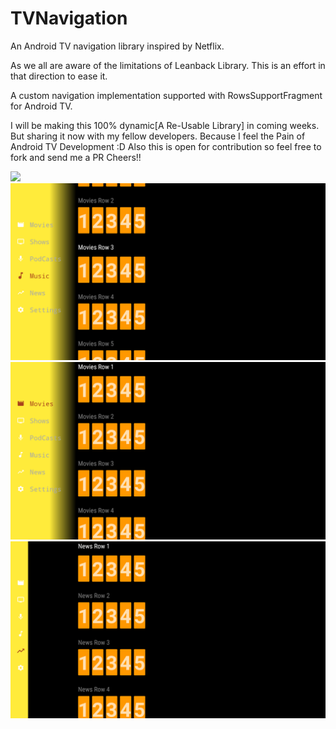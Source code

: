 # TVNavigation
An Android TV navigation library inspired by Netflix.

As we all are aware of the limitations of Leanback Library. This is an effort in that direction to ease it.

A custom navigation implementation supported with RowsSupportFragment for Android TV.

I will be making this 100% dynamic[A Re-Usable Library] in coming weeks. But sharing it now with my fellow developers. 
Because I feel the Pain of Android TV Development :D
Also this is open for contribution so feel free to fork and send me a PR Cheers!!


[![](https://jitpack.io/v/Arpit0492/TVNavigationMenu.svg)](https://jitpack.io/#Arpit0492/TVNavigationMenu)
![Navigation Open](nav_open.png)
![Navigation Open](nav_open_2.png)
![Navigation Closed](nav_closed.png)
